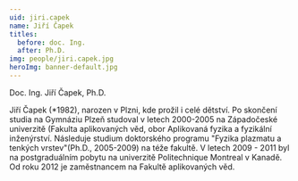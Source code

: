 ```yaml
---
uid: jiri.capek
name: Jiří Čapek
titles:
  before: doc. Ing.
  after: Ph.D.
img: people/jiri.capek.jpg
heroImg: banner-default.jpg
---
```


Doc. Ing. Jiří Čapek, Ph.D.

Jiří Čapek (*1982), narozen v Plzni, kde prožil i celé dětství. Po skončení studia na Gymnáziu Plzeň studoval v letech 2000-2005 na Západočeské univerzitě (Fakulta aplikovaných věd, obor Aplikovaná fyzika a fyzikální inženýrství. Následuje studium doktorského programu "Fyzika plazmatu a tenkých vrstev"(Ph.D., 2005-2009) na téže fakultě. V letech 2009 - 2011 byl na postgraduálním pobytu na univerzitě Politechnique Montreal v Kanadě. Od roku 2012 je zaměstnancem na Fakultě aplikovaných věd.
